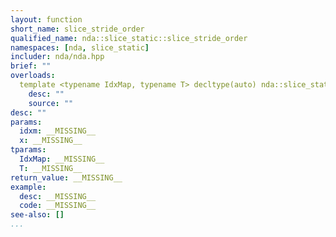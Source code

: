 ```yaml
---
layout: function
short_name: slice_stride_order
qualified_name: nda::slice_static::slice_stride_order
namespaces: [nda, slice_static]
includer: nda/nda.hpp
brief: ""
overloads:
  template <typename IdxMap, typename T> decltype(auto) nda::slice_static::slice_stride_order(const IdxMap & idxm, const T &... x):
    desc: ""
    source: ""
desc: ""
params:
  idxm: __MISSING__
  x: __MISSING__
tparams:
  IdxMap: __MISSING__
  T: __MISSING__
return_value: __MISSING__
example:
  desc: __MISSING__
  code: __MISSING__
see-also: []
...
```


